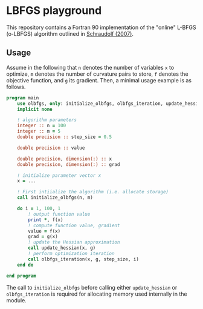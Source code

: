 # LBFGS playground

This repository contains a Fortran 90 implementation of the
"online" L-BFGS (o-LBFGS) algorithm outlined in 
[Schraudolf (2007)](http://proceedings.mlr.press/v2/schraudolph07a/schraudolph07a.pdf).

## Usage

Assume in the following that `n` denotes the number of variables `x` to
optimize, `m` denotes the number of curvature pairs to store, `f` denotes the
objective function, and `g` its gradient. Then, a minimal usage example is
as follows.

~~~fortran
program main
    use olbfgs, only: initialize_olbfgs, olbfgs_iteration, update_hessian
    implicit none

    ! algorithm parameters
    integer :: n = 100
    integer :: m = 5
    double precision :: step_size = 0.5

    double precision :: value

    double precision, dimension(:) :: x
    double precision, dimension(:) :: grad

    ! initialize parameter vector x
    x = ...

    ! First intiialize the algorithm (i.e. allocate storage)
    call initialize_olbfgs(n, m)

    do i = 1, 100, 1
        ! output function value
        print *, f(x)
        ! compute function value, gradient
        value = f(x)
        grad = g(x)
        ! update the Hessian approximation
        call update_hessian(x, g)
        ! perform optimization iteration
        call olbfgs_iteration(x, g, step_size, i)
    end do

end program
~~~

The call to `initialize_olbfgs` before calling either
`update_hessian` or `olbfgs_iteration` is required for allocating
memory used internally in the module.